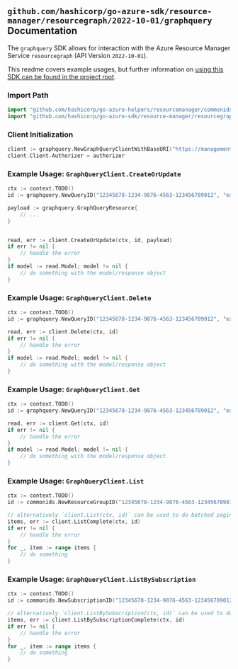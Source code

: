 
## `github.com/hashicorp/go-azure-sdk/resource-manager/resourcegraph/2022-10-01/graphquery` Documentation

The `graphquery` SDK allows for interaction with the Azure Resource Manager Service `resourcegraph` (API Version `2022-10-01`).

This readme covers example usages, but further information on [using this SDK can be found in the project root](https://github.com/hashicorp/go-azure-sdk/tree/main/docs).

### Import Path

```go
import "github.com/hashicorp/go-azure-helpers/resourcemanager/commonids"
import "github.com/hashicorp/go-azure-sdk/resource-manager/resourcegraph/2022-10-01/graphquery"
```


### Client Initialization

```go
client := graphquery.NewGraphQueryClientWithBaseURI("https://management.azure.com")
client.Client.Authorizer = authorizer
```


### Example Usage: `GraphQueryClient.CreateOrUpdate`

```go
ctx := context.TODO()
id := graphquery.NewQueryID("12345678-1234-9876-4563-123456789012", "example-resource-group", "queryValue")

payload := graphquery.GraphQueryResource{
	// ...
}


read, err := client.CreateOrUpdate(ctx, id, payload)
if err != nil {
	// handle the error
}
if model := read.Model; model != nil {
	// do something with the model/response object
}
```


### Example Usage: `GraphQueryClient.Delete`

```go
ctx := context.TODO()
id := graphquery.NewQueryID("12345678-1234-9876-4563-123456789012", "example-resource-group", "queryValue")

read, err := client.Delete(ctx, id)
if err != nil {
	// handle the error
}
if model := read.Model; model != nil {
	// do something with the model/response object
}
```


### Example Usage: `GraphQueryClient.Get`

```go
ctx := context.TODO()
id := graphquery.NewQueryID("12345678-1234-9876-4563-123456789012", "example-resource-group", "queryValue")

read, err := client.Get(ctx, id)
if err != nil {
	// handle the error
}
if model := read.Model; model != nil {
	// do something with the model/response object
}
```


### Example Usage: `GraphQueryClient.List`

```go
ctx := context.TODO()
id := commonids.NewResourceGroupID("12345678-1234-9876-4563-123456789012", "example-resource-group")

// alternatively `client.List(ctx, id)` can be used to do batched pagination
items, err := client.ListComplete(ctx, id)
if err != nil {
	// handle the error
}
for _, item := range items {
	// do something
}
```


### Example Usage: `GraphQueryClient.ListBySubscription`

```go
ctx := context.TODO()
id := commonids.NewSubscriptionID("12345678-1234-9876-4563-123456789012")

// alternatively `client.ListBySubscription(ctx, id)` can be used to do batched pagination
items, err := client.ListBySubscriptionComplete(ctx, id)
if err != nil {
	// handle the error
}
for _, item := range items {
	// do something
}
```
